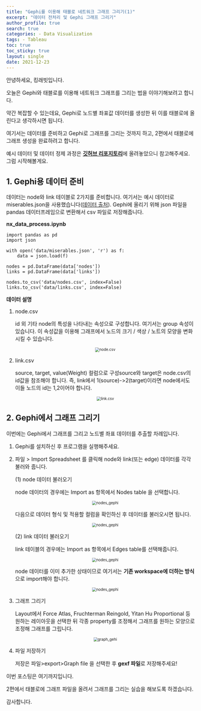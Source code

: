 ```yaml
---
title: "Gephi를 이용해 태블로 네트워크 그래프 그리기(1)"
excerpt: "데이터 전처리 및 Gephi 그래프 그리기"
author_profile: true
search: true
categories: - Data Visualization
tags: - Tableau
toc: true
toc_sticky: true
layout: single
date: 2021-12-23
---
```




안녕하세요, 킹래빗입니다.       

오늘은 Gephi와 태블로를 이용해 네트워크 그래프를 그리는 법을 이야기해보려고 합니다.   

약간 복잡할 수 있는데요, Gephi로 노드별 좌표값 데이터를 생성한 뒤 이를 태블로에 올린다고 생각하시면 됩니다.   

여기서는 데이터를 준비하고 Gephi로 그래프를 그리는 것까지 하고, 2편에서 태블로에 그래프 생성을 완료하려고 합니다.

예시 데이터 및 데이터 정제 과정은 [**깃허브 리포지토리**](https://github.com/king-rabbit/king-rabbit-data-analysis/tree/main/netflix_content)에 올려놓았으니 참고해주세요.   
그럼 시작해볼게요.   



## 1. Gephi용 데이터 준비 

데이터는 node와 link 테이블로 2가지를 준비합니다. 여기서는 예시 데이터로 miserables.json을 사용했습니다([데이터 출처](https://www-cs-faculty.stanford.edu/~knuth/sgb.html)). Gephi에 올리기 위해 json 파일을 pandas 데이터프레임으로 변환해서 csv 파일로 저장해줍니다.   



**nx_data_process.ipynb**

```
import pandas as pd
import json

with open('data/miserables.json', 'r') as f:
    data = json.load(f)

nodes = pd.DataFrame(data['nodes'])
links = pd.DataFrame(data['links'])

nodes.to_csv('data/nodes.csv', index=False)
links.to_csv('data/links.csv', index=False)
```





**데이터 설명** 

1. node.csv

   id 외 기타 node의 특성을 나타내는 속성으로 구성합니다. 여기서는 group 속성이 있습니다. 이 속성값을 이용해 그래프에서 노드의 크기 / 색상 / 노트의 모양을 변화시킬 수 있습니다.

   <p align="center"><img src="/assets/images/nxgh-tb-img/node_data.png" alt="node.csv" style="zoom:70%;" /></p>



2. link.csv

   source, target, value(Weight) 컬럼으로 구성source와 target은 node.csv의 id값을 참조해야 합니다. 즉, link에서 1(source)->2(target)이라면 node에서도 이들 노드의 id는 1,2이어야 합니다. 

   <p align="center"><img src="/assets/images/nxgh-tb-img/link_data.png" alt="link.csv" style="zoom:70%;" /></p>



## 2. Gephi에서 그래프 그리기

 



이번에는 Gephi에서 그래프를 그리고 노드별 좌표 데이터를 추출할 차례입니다.

1. Gephi를 설치하신 후 프로그램을 실행해주세요.

2. 파일 > Import Spreadsheet 를 클릭해 node와 link(또는 edge) 데이터를 각각 불러와 줍니다.	

   

   (1) node 데이터 불러오기

   node 데이터의 경우에는 Import as 항목에서 Nodes table 을 선택합니다.

   <p align="center"><img src="/assets/images/nxgh-tb-img/nodes_1.png" alt="nodes_gephi" style="zoom:70%;" /></p>

   다음으로 데이터 형식 및 적용할 컬럼을 확인하신 후 데이터를 불러오시면 됩니다.      

   <p align="center"><img src="/assets/images/nxgh-tb-img/nodes_2.png" alt="nodes_gephi" style="zoom:70%;" /></p>

   (2) link 데이터 불러오기

   link 테이블의 경우에는 Import as 항목에서 Edges table를 선택해줍니다.    

   <p align="center"><img src="/assets/images/nxgh-tb-img/links_1.png" alt="nodes_gephi" style="zoom:70%;" /></p>

   node 데이터를 이미 추가한 상태이므로 여기서는 **기존 workspace에 더하는 방식**으로 import해야 합니다.   

   <p align="center"><img src="/assets/images/nxgh-tb-img/links_2.png" alt="nodes_gephi" style="zoom:70%;" /></p>

   

3. 그래프 그리기

   Layout에서 Force Atlas, Fruchterman Reingold, Yitan Hu Proportional 등 원하는 레이아웃을 선택한 뒤 각종 property를 조정해서 그래프를 원하는 모양으로 조정해 그래프를 그립니다.

   <p align="center"><img src="/assets/images/nxgh-tb-img/graph_gephi.png" alt="graph_gehi" style="zoom:70%;" /></p>

   

4. 파일 저장하기

   저장은 파일>export>Graph file 을 선택한 후 **gexf 파일**로 저장해주세요!



이번 포스팅은 여기까지입니다.   

2편에서 태블로에 그래프 파일을 올려서 그래프를 그리는 실습을 해보도록 하겠습니다.  

감사합니다.     

